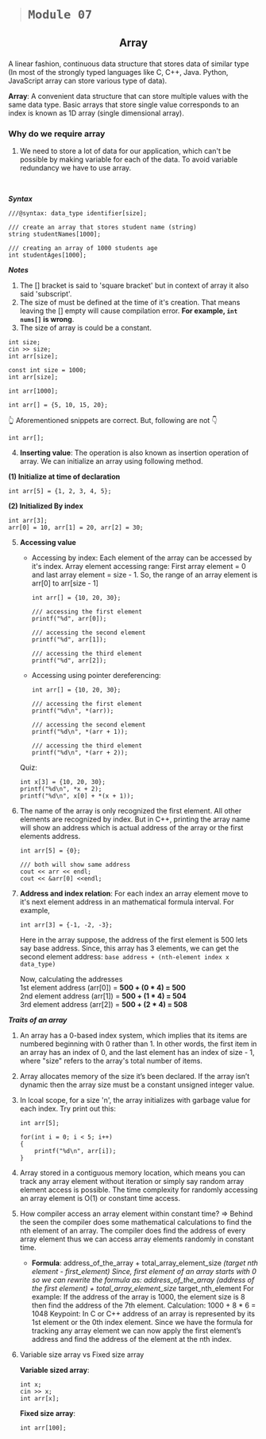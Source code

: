 > # ```Module 07```

## <p align="center"><b>Array</b></p>

A linear fashion, continuous data structure that stores data of similar type (In most of the strongly typed languages like C, C++, Java. Python, JavaScript array can store various type of data).

**Array**: A convenient data structure that can store multiple values with the same data type. Basic arrays that store single value corresponds to an index is known as 1D array (single dimensional array).

### **Why do we require array**

1. We need to store a lot of data for our application, which can't be possible by making variable for each of the data. To avoid variable redundancy we have to use array.

&nbsp;

***Syntax***

```
///@syntax: data_type identifier[size];

/// create an array that stores student name (string)
string studentNames[1000];

/// creating an array of 1000 students age
int studentAges[1000];
```

***Notes***

1. The [] bracket is said to 'square bracket' but in context of array it also said 'subscript'.
2. The size of must be defined at the time of it's creation. That means leaving the [] empty will cause compilation error. **For example, ```int nums[]``` is wrong**.
3. The size of array is could be a constant.

```
int size;
cin >> size;
int arr[size];
```

```
const int size = 1000;
int arr[size];
```

```
int arr[1000];
```

```
int arr[] = {5, 10, 15, 20};
```

👆 Aforementioned snippets are correct. But, following are not 👇

```
int arr[];
```

4. **Inserting value**: The operation is also known as insertion operation of array. We can initialize an array using following method.  

**(1) Initialize at time of declaration**

```
int arr[5] = {1, 2, 3, 4, 5};
```

**(2) Initialized By index**

```
int arr[3];
arr[0] = 10, arr[1] = 20, arr[2] = 30;
```

5. **Accessing value**

    - Accessing by index: Each element of the array can be accessed by it's index. Array element accessing range: First array element = 0 and last array element = size - 1. So, the range of an array element is arr[0] to arr[size - 1]

        ```
        int arr[] = {10, 20, 30};

        /// accessing the first element
        printf("%d", arr[0]);

        /// accessing the second element
        printf("%d", arr[1]);

        /// accessing the third element
        printf("%d", arr[2]);
        ```

    - Accessing using pointer dereferencing:

        ```
        int arr[] = {10, 20, 30};

        /// accessing the first element
        printf("%d\n", *(arr));

        /// accessing the second element
        printf("%d\n", *(arr + 1));

        /// accessing the third element
        printf("%d\n", *(arr + 2));
        ```

    Quiz:

    ```
    int x[3] = {10, 20, 30};
    printf("%d\n", *x + 2);
    printf("%d\n", x[0] + *(x + 1));
    ```

6. The name of the array is only recognized the first element. All other elements are recognized by index. But in C++, printing the array name will show an address which is actual address of the array or the first elements address.

    ```
    int arr[5] = {0};

    /// both will show same address
    cout << arr << endl;
    cout << &arr[0] <<endl;
    ```

7. **Address and index relation**: For each index an array element move to it's next element address in an mathematical formula interval. For example,

    ```
    int arr[3] = {-1, -2, -3};
    ```

    Here in the array suppose, the address of the first element is 500 lets say base address. Since, this array has 3 elements, we can get the second element address:
            ```
            base address + (nth-element index x data_type)
            ```

    Now, calculating the addresses  
    1st element address (arr[0]) = **500 + (0 * 4) = 500**  
    2nd element address (arr[1]) = **500 + (1 * 4) = 504**  
    3rd element address (arr[2]) = **500 + (2 * 4) = 508**  

***Traits of an array***

1. An array has a 0-based index system, which implies that its items are numbered beginning with 0 rather than 1. In other words, the first item in an array has an index of 0, and the last element has an index of size - 1, where "size" refers to the array's total number of items.
2. Array allocates memory of the size it’s been declared. If the array isn’t dynamic then the array size must be a constant unsigned integer value.
3. In lcoal scope, for a size 'n', the array initializes with garbage value for each index. Try print out this:

    ```
    int arr[5];

    for(int i = 0; i < 5; i++)
    {
        printf("%d\n", arr[i]);
    }
    ```

4. Array stored in a contiguous memory location, which means you can track any array element without iteration or simply say random array element access is possible. The time complexity for randomly accessing an array element is O(1) or constant time access.

5. How compiler access an array element within constant time? => Behind the seen the compiler does some mathematical calculations to find the nth element of an array. The compiler does find the address of every array element thus we can access array elements randomly in constant time.

    - **Formula**: address_of_the_array + total_array_element_size *(target nth element - first_element)
Since, first element of an array starts with 0 so we can rewrite the formula as:
address_of_the_array (address of the first element)  + total_array_element_size* target_nth_element
For example: If the address of the array is 1000, the element size is 8 then find the address of the 7th element.
Calculation: 1000 + 8 * 6 = 1048
Keypoint: In C or C++ address of an array is represented by its 1st element or the 0th index element. Since we have the formula for tracking any array element we can now apply the first element’s address and find the address of the element at the nth index.

6. Variable size array vs Fixed size array

    **Variable sized array**:

    ```
    int x;
    cin >> x;
    int arr[x];
    ```

    **Fixed size array**:

    ```
    int arr[100];
    ```

